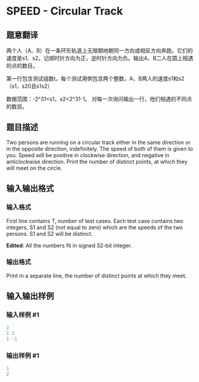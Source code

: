 # SPEED - Circular Track

## 题意翻译

两个人（A、B）在一条环形轨道上无限期地朝同一方向或相反方向奔跑。它们的速度是s1、s2。记顺时针方向为正，逆时针方向为负。输出A、B二人在圆上相遇的点的数目。

第一行包含测试组数t。每个测试用例包含两个整数，A、B两人的速度s1和s2（s1，s20且s1s2）

数据范围：-2^31<s1，s2<2^31-1。 对每一次询问输出一行，他们相遇的不同点的数目。

## 题目描述

 Two persons are running on a circular track either in the same direction or in the opposite direction, indefinitely. The speed of both of them is given to you. Speed will be positive in clockwise direction, and negative in anticlockwise direction. Print the number of distinct points, at which they will meet on the circle.

## 输入输出格式

### 输入格式

 First line contains T, number of test cases. Each test case contains two integers, S1 and S2 (not equal to zero) which are the speeds of the two persons. S1 and S2 will be distinct.

**Edited**: All the numbers fit in signed 32-bit integer.

### 输出格式

Print in a separate line, the number of distinct points at which they meet.

## 输入输出样例

### 输入样例 #1

```cpp
2
1 2
1 -1
```


### 输出样例 #1

```cpp
1
2
```


